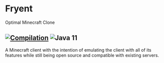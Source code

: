 # Fryent
Optimal Minecraft Clone

[![Compilation](https://github.com/MrFrydae/Fryent/actions/workflows/gradle.yml/badge.svg?branch=master)](https://github.com/MrFrydae/Fryent/actions/workflows/gradle.yml)
![Java 11](https://img.shields.io/badge/language-Java%2011-9B599A.svg?style=flat-square)
---
A Minecraft client with the intention of emulating the client with all of its features while still being open source and compatible with existing servers.
